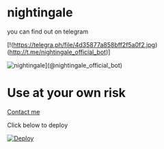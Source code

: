 # nightingale 

you can find out on telegram 

[!(https://telegra.ph/file/4d35877a858bff2f5a0f2.jpg)(http://t.me/nightingale_official_bot)]

![nightingale](https://telegra.ph/file/8a32659c00a340bfd32bf.jpg)](@nightingale_official_bot)

# Use at your own risk


[Contact me](https://t.me/oru_bhadrakali_daasan)

 

Click below to deploy








[![Deploy](https://www.herokucdn.com/deploy/button.svg)](https://heroku.com/deploy?template=https://github.com/sakhaavvaavaj93/nightingale.git)

